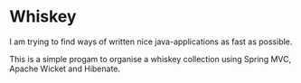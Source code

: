 Whiskey
=======

I am trying to find ways of written nice java-applications as fast as possible.

This is a simple progam to organise a whiskey collection using Spring MVC, Apache Wicket and Hibenate.

